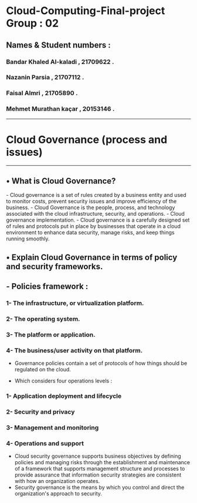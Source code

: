 # Cloud-Computing-Final-project Group : 02

<h2>Names & Student numbers : </h2>
<h3> Bandar Khaled Al-kaladi , 21709622 . </h3>     
<h3> Nazanin Parsia  , 21707112 . </h3> 
<h3> Faisal Almri , 21705890 . </h3> 
<h3> Mehmet Murathan kaçar , 20153146 .  </h3> <hr/>

<h1>Cloud Governance (process and issues) </h1> <hr/>

<h2> •	What is Cloud Governance? </h2>
-	Cloud governance is a set of rules created by a business entity and used to monitor costs, prevent security issues and improve efficiency of the business.
-	Cloud Governance is the people, process, and  technology associated with the cloud infrastructure, security, and operations. 
-	Cloud governance implementation.
-	Cloud governance is a carefully designed set of rules and protocols put in place by businesses that operate in a cloud environment to enhance data security, manage risks, and keep things running smoothly.

<h2>•	Explain Cloud Governance in terms of policy and security frameworks.</h2>
<h2>-	Policies framework :</h2>
<h3>1-	The infrastructure, or virtualization platform.</h3>
<h3>2-	The operating system.</h3>
<h3>3-	The platform or application.</h3>
<h3>4-	The business/user activity on that platform.</h3>

-	Governance policies contain a set of protocols of how things should be regulated on the cloud.

-	Which considers four operations levels :
<h3>1-	Application deployment and lifecycle</h3>
<h3>2-	Security and privacy</h3>
<h3>3-	Management and monitoring</h3>
<h3>4-	Operations and support</h3>

-	Cloud security governance supports business objectives by defining policies and managing risks through the establishment and maintenance of a framework that supports management structure and processes to provide assurance that information security strategies are consistent with how an organization operates.<br/>
-	Security governance is the means by which you control and direct the organization's approach to security.
